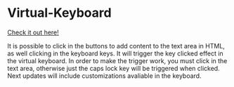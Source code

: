 # Virtual-Keyboard

[Check it out here!](https://virtual-keyboard-leodsc.netlify.app/)

It is possible to click in the buttons to add content to the text area in HTML, as well clicking in the keyboard keys. It will trigger the key clicked effect in the virtual keyboard. In order to make the trigger work, you must click in the text area, otherwise just the caps lock key will be triggered when clicked.
Next updates will include customizations avaliable in the keyboard.

